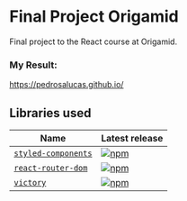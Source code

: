 # Final Project Origamid 
Final project to the React course at Origamid.
<br/>

### My Result:
https://pedrosalucas.github.io/

## Libraries used
| Name                 | Latest release           |
| -------------------- | ------------------------ |
| [`styled-components`](/packages/styled-components) | [![npm](https://img.shields.io/npm/v/styled-components.svg?style=flat-square)](https://www.npmjs.com/package/styled-components)         |
| [`react-router-dom`](/packages/react-router-dom)   | [![npm](https://img.shields.io/npm/v/react-router-dom.svg?style=flat-square)](https://www.npmjs.com/package/react-router-dom)         |
| [`victory`](/packages/victory)   | [![npm](https://img.shields.io/npm/v/victory.svg?style=flat-square)](https://www.npmjs.com/package/victory)         |
